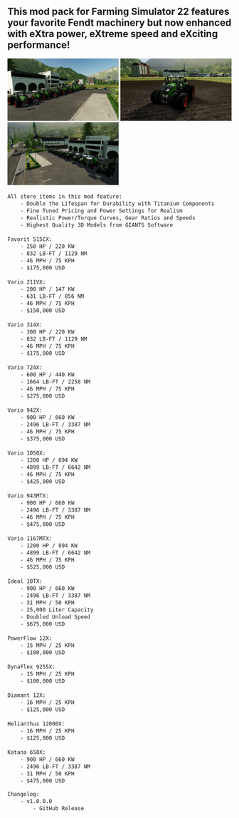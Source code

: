 ## This mod pack for Farming Simulator 22 features your favorite Fendt machinery but now enhanced with eXtra power, eXtreme speed and eXciting performance! 

<img src="/screenshots/xtreme_fendt_screen1.jpg" width="250">
<img src="/screenshots/xtreme_fendt_screen2.jpg" width="250">
<img src="/screenshots/xtreme_fendt_screen3.jpg" width="250">

```
All store items in this mod feature: 
    - Double the Lifespan for Durability with Titanium Components
    - Fine Tuned Pricing and Power Settings for Realism
    - Realistic Power/Torque Curves, Gear Ratios and Speeds
    - Highest Quality 3D Models from GIANTS Software

Favorit 515CX: 
    - 250 HP / 220 KW
    - 832 LB-FT / 1129 NM
    - 46 MPH / 75 KPH 
    - $175,000 USD

Vario 211VX: 
    - 200 HP / 147 KW 
    - 631 LB-FT / 856 NM 
    - 46 MPH / 75 KPH 
    - $150,000 USD 

Vario 314X: 
    - 300 HP / 220 KW
    - 832 LB-FT / 1129 NM
    - 46 MPH / 75 KPH
    - $175,000 USD

Vario 724X:
    - 600 HP / 440 KW 
    - 1664 LB-FT / 2258 NM 
    - 46 MPH / 75 KPH 
    - $275,000 USD 

Vario 942X: 
    - 900 HP / 660 KW 
    - 2496 LB-FT / 3387 NM 
    - 46 MPH / 75 KPH 
    - $375,000 USD

Vario 1050X:
    - 1200 HP / 894 KW 
    - 4899 LB-FT / 6642 NM 
    - 46 MPH / 75 KPH 
    - $425,000 USD

Vario 943MTX:
    - 900 HP / 660 KW 
    - 2496 LB-FT / 3387 NM 
    - 46 MPH / 75 KPH 
    - $475,000 USD

Vario 1167MTX: 
    - 1200 HP / 894 KW 
    - 4899 LB-FT / 6642 NM 
    - 46 MPH / 75 KPH 
    - $525,000 USD

Ideal 10TX: 
    - 900 HP / 660 KW 
    - 2496 LB-FT / 3387 NM 
    - 31 MPH / 50 KPH
    - 25,000 Liter Capacity
    - Doubled Unload Speed  
    - $675,000 USD

PowerFlow 12X:
    - 15 MPH / 25 KPH 
    - $100,000 USD

DynaFlex 9255X:
    - 15 MPH / 25 KPH 
    - $100,000 USD

Diamant 12X: 
    - 16 MPH / 25 KPH
    - $125,000 USD

Helianthus 12000X: 
    - 16 MPH / 25 KPH
    - $125,000 USD

Katana 650X: 
    - 900 HP / 660 KW 
    - 2496 LB-FT / 3387 NM 
    - 31 MPH / 50 KPH
    - $475,000 USD
```

```
Changelog:
    - v1.0.0.0 
        - GitHub Release
```
